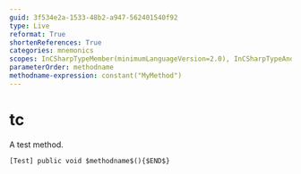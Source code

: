 ```yaml
---
guid: 3f534e2a-1533-48b2-a947-562401540f92
type: Live
reformat: True
shortenReferences: True
categories: mnemonics
scopes: InCSharpTypeMember(minimumLanguageVersion=2.0), InCSharpTypeAndNamespace(minimumLanguageVersion=2.0)
parameterOrder: methodname
methodname-expression: constant("MyMethod")
---
```


# tc

A test method.

```
[Test] public void $methodname$(){$END$}
```
